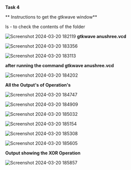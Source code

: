 **Task 4**


**  Instructions to get the gtkwave window**


ls - to check the contents of the folder

![Screenshot 2024-03-20 182119](https://github.com/anushreepatilgithub/VSDSQUADRON-MINI/assets/160833293/0ac37699-5ccb-4c9c-adca-69a29cc24ac0)
**gtkwave anushree.vcd**

![Screenshot 2024-03-20 183356](https://github.com/anushreepatilgithub/VSDSQUADRON-MINI/assets/160833293/1d66d584-f4ec-4d6e-917e-69d902a2a3dc)


![Screenshot 2024-03-20 183113](https://github.com/anushreepatilgithub/VSDSQUADRON-MINI/assets/160833293/2caaa612-5512-437b-bcac-0c3914435679)

**after running the command
gtkwave anushree.vcd**


![Screenshot 2024-03-20 184202](https://github.com/anushreepatilgithub/VSDSQUADRON-MINI/assets/160833293/dd175801-3eba-49fb-92fa-126fe98f2393)

**All the Output's of Operation's**

![Screenshot 2024-03-20 184747](https://github.com/anushreepatilgithub/VSDSQUADRON-MINI/assets/160833293/93dceabc-90ae-4ade-98f4-5d56e49d77e3)


![Screenshot 2024-03-20 184909](https://github.com/anushreepatilgithub/VSDSQUADRON-MINI/assets/160833293/29910764-ed9f-4891-9157-afdef0f27f41)

![Screenshot 2024-03-20 185032](https://github.com/anushreepatilgithub/VSDSQUADRON-MINI/assets/160833293/d2ba9280-17e3-494d-a04f-6a22cbd01b61)

![Screenshot 2024-03-20 185154](https://github.com/anushreepatilgithub/VSDSQUADRON-MINI/assets/160833293/3fa60f22-9810-4abf-8fdf-423f734e7d0a)



![Screenshot 2024-03-20 185308](https://github.com/anushreepatilgithub/VSDSQUADRON-MINI/assets/160833293/f8de31c8-5937-451f-a495-05c0da71f23d)


![Screenshot 2024-03-20 185605](https://github.com/anushreepatilgithub/VSDSQUADRON-MINI/assets/160833293/682e9292-e03e-4dcb-8613-4adf3b4d1101)


**Output showing the XOR Operation**



![Screenshot 2024-03-20 185857](https://github.com/anushreepatilgithub/VSDSQUADRON-MINI/assets/160833293/99c80e12-d7d8-4ce1-9c6a-17b4f47e479a)
















